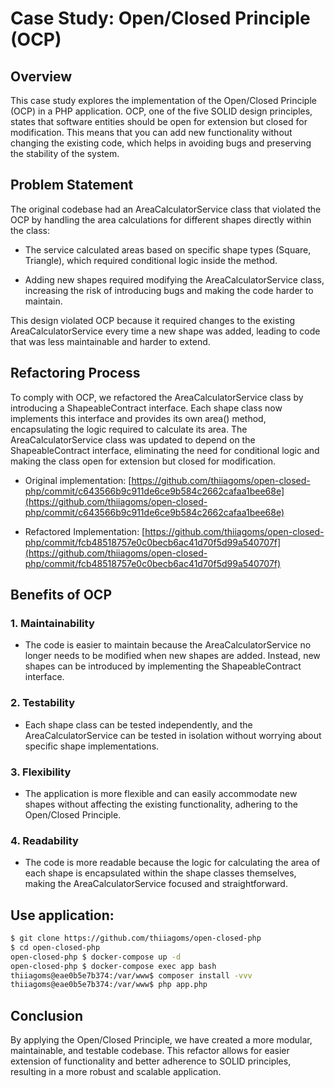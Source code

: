 Case Study: Open/Closed Principle (OCP)
=======================================

Overview
--------

This case study explores the implementation of the Open/Closed Principle (OCP) in a PHP application. OCP, one of the five SOLID design principles, states that software entities should be open for extension but closed for modification. This means that you can add new functionality without changing the existing code, which helps in avoiding bugs and preserving the stability of the system.

Problem Statement
-----------------

The original codebase had an AreaCalculatorService class that violated the OCP by handling the area calculations for different shapes directly within the class:

*   The service calculated areas based on specific shape types (Square, Triangle), which required conditional logic inside the method.
    
*   Adding new shapes required modifying the AreaCalculatorService class, increasing the risk of introducing bugs and making the code harder to maintain.
    

This design violated OCP because it required changes to the existing AreaCalculatorService every time a new shape was added, leading to code that was less maintainable and harder to extend.

Refactoring Process
-------------------

To comply with OCP, we refactored the AreaCalculatorService class by introducing a ShapeableContract interface. Each shape class now implements this interface and provides its own area() method, encapsulating the logic required to calculate its area. The AreaCalculatorService class was updated to depend on the ShapeableContract interface, eliminating the need for conditional logic and making the class open for extension but closed for modification.

*   Original implementation: [https://github.com/thiiagoms/open-closed-php/commit/c643566b9c911de6ce9b584c2662cafaa1bee68e](https://github.com/thiiagoms/open-closed-php/commit/c643566b9c911de6ce9b584c2662cafaa1bee68e)
    
*   Refactored Implementation: [https://github.com/thiiagoms/open-closed-php/commit/fcb48518757e0c0becb6ac41d70f5d99a540707f](https://github.com/thiiagoms/open-closed-php/commit/fcb48518757e0c0becb6ac41d70f5d99a540707f)
    

Benefits of OCP
---------------

### 1\. **Maintainability**

*   The code is easier to maintain because the AreaCalculatorService no longer needs to be modified when new shapes are added. Instead, new shapes can be introduced by implementing the ShapeableContract interface.
    

### 2\. **Testability**

*   Each shape class can be tested independently, and the AreaCalculatorService can be tested in isolation without worrying about specific shape implementations.
    

### 3\. **Flexibility**

*   The application is more flexible and can easily accommodate new shapes without affecting the existing functionality, adhering to the Open/Closed Principle.
    

### 4\. **Readability**

*   The code is more readable because the logic for calculating the area of each shape is encapsulated within the shape classes themselves, making the AreaCalculatorService focused and straightforward.

Use application:
----------------
```bash
$ git clone https://github.com/thiiagoms/open-closed-php
$ cd open-closed-php
open-closed-php $ docker-compose up -d
open-closed-php $ docker-compose exec app bash
thiiagoms@eae0b5e7b374:/var/www$ composer install -vvv
thiiagoms@eae0b5e7b374:/var/www$ php app.php
```

Conclusion
----------

By applying the Open/Closed Principle, we have created a more modular, maintainable, and testable codebase. This refactor allows for easier extension of functionality and better adherence to SOLID principles, resulting in a more robust and scalable application.
